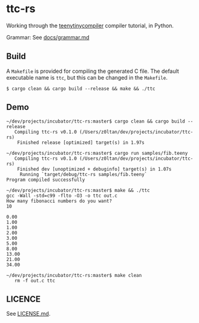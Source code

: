 # ttc-rs

Working through the [teenytinycompiler](http://web.eecs.utk.edu/~azh/blog/teenytinycompiler1.html) compiler tutorial, in Python.

Grammar: See [docs/grammar.md](docs/grammar.md)

## Build

A `Makefile` is provided for compiling the generated C file. The default executable name is `ttc`, but this can be changed in the `Makefile`.

```
$ cargo clean && cargo build --release && make && ./ttc
```

## Demo

```
~/dev/projects/incubator/ttc-rs:master$ cargo clean && cargo build --release
   Compiling ttc-rs v0.1.0 (/Users/z0ltan/dev/projects/incubator/ttc-rs)
    Finished release [optimized] target(s) in 1.97s

~/dev/projects/incubator/ttc-rs:master$ cargo run samples/fib.teeny
   Compiling ttc-rs v0.1.0 (/Users/z0ltan/dev/projects/incubator/ttc-rs)
    Finished dev [unoptimized + debuginfo] target(s) in 1.07s
     Running `target/debug/ttc-rs samples/fib.teeny`
Program compiled successfully

~/dev/projects/incubator/ttc-rs:master$ make && ./ttc
gcc -Wall -std=c99 -flto -O3 -o ttc out.c
How many fibonacci numbers do you want?
10

0.00
1.00
1.00
2.00
3.00
5.00
8.00
13.00
21.00
34.00

~/dev/projects/incubator/ttc-rs:master$ make clean
   rm -f out.c ttc
```

## LICENCE

See [LICENSE.md](LICENSE.md).
